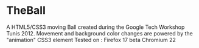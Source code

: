 TheBall
=======

A HTML5/CSS3 moving Ball created during the Google Tech Workshop Tunis 2012.
Movement and background color changes are powered by the "animation" CSS3 element
Tested on :
Firefox 17 beta
Chromium 22
